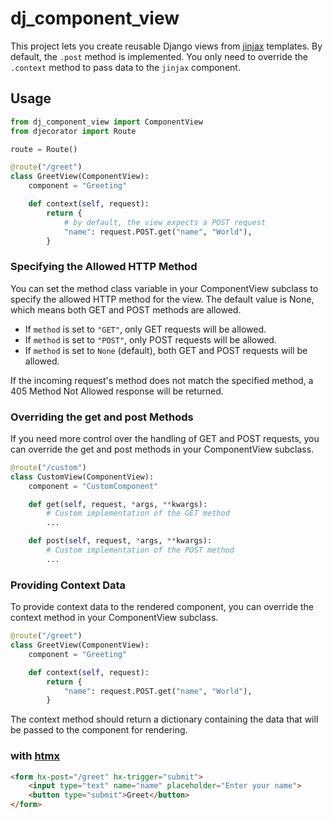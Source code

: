 # dj_component_view

This project lets you create reusable Django views from [jinjax](https://jinjax.scaletti.dev/) templates. By default, the `.post` method is implemented. You only need to override the `.context`
method to pass data to the `jinjax` component.

## Usage

```python
from dj_component_view import ComponentView
from djecorator import Route

route = Route()

@route("/greet")
class GreetView(ComponentView):
    component = "Greeting"

    def context(self, request):
        return {
            # by default, the view expects a POST request
            "name": request.POST.get("name", "World"),
        }
```

### Specifying the Allowed HTTP Method

You can set the method class variable in your ComponentView subclass to specify the allowed HTTP method for the view. The default value is None, which means both GET and POST methods are allowed.

* If `method` is set to `"GET"`, only GET requests will be allowed.
* If `method` is set to `"POST"`, only POST requests will be allowed.
* If `method` is set to `None` (default), both GET and POST requests will be allowed.

If the incoming request's method does not match the specified method, a 405 Method Not Allowed response will be returned.

### Overriding the get and post Methods

If you need more control over the handling of GET and POST requests, you can override the get and post methods in your ComponentView subclass.

```python
@route("/custom")
class CustomView(ComponentView):
    component = "CustomComponent"

    def get(self, request, *args, **kwargs):
        # Custom implementation of the GET method
        ...

    def post(self, request, *args, **kwargs):
        # Custom implementation of the POST method
        ...
```

### Providing Context Data

To provide context data to the rendered component, you can override the context method in your ComponentView subclass.

```python
@route("/greet")
class GreetView(ComponentView):
    component = "Greeting"

    def context(self, request):
        return {
            "name": request.POST.get("name", "World"),
        }
```

The context method should return a dictionary containing the data that will be passed to the component for rendering.

### with [htmx](https://htmx.org)

```html
<form hx-post="/greet" hx-trigger="submit">
    <input type="text" name="name" placeholder="Enter your name">
    <button type="submit">Greet</button>
</form>
```
